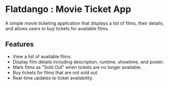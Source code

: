 # Flatdango : Movie Ticket App
A simple movie ticketing application that displays a list of films, their details, and allows users to buy tickets for available films.
## Features

- View a list of available films.
- Display film details including description, runtime, showtime, and poster.
- Mark films as "Sold Out" when tickets are no longer available.
- Buy tickets for films that are not sold out.
- Real-time updates to ticket availability.

